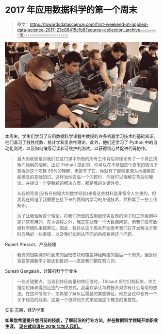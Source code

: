 # 2017 年应用数据科学的第一个周末

> 原文：<https://towardsdatascience.com/first-weekend-at-applied-data-science-2017-23c86415c1b8?source=collection_archive---------16----------------------->

![](img/fb1e50de34e3e33177d42371b321446f.png)

本周末，学生们学习了应用数据科学课程中教授的许多机器学习技术的基础知识。他们温习了线性代数、统计学和复杂性理论。此外，他们还学习了 Python 中的自动化测试，以及如何编写可读和可维护的测试，以获得信心并促进代码协作。

> 最大的收获是对我们在这门课中所做的所有工作背后的理论有了一个真正清晰而简明的理解。正如 Thibaut 提到的，你可以在不参加这个周末的情况下获得对这个项目 85%的理解，但是有了它，你就有了能够更深入地探索这些概念的基础知识。这样当你面临一个问题时，你就可以理解它背后的理论，并提出一个更新颖的解决方案。那是我的关键外卖。
> 
> 从我的背景(没有任何强大的数学经验)来看这些材料是非常令人生畏的，但我现在知道了我需要在接下来的两周内学习的关键技术，并积累了一些工作知识。
> 
> 为了让我理解这个理论，将我们所做的应用到现实世界的例子和工作案例中是非常有用的。在本课程之外，我正在处理一个大数据问题，但我们没有数据科学团队来探索它。因此，我将从这个周末开始思考我们在开发解决方案时忽略的一些事情，以及我们如何从不同的角度看待这个问题。

Rupert Prescot，产品经理

> 我真的很期待即将到来的回归模块和覆盖神经网络的最后一个周末。但是你需要掌握数学才能达到目的——这是我们都在努力的。

Suresh Gangaiah，计算机科学毕业生

> 一些关键要点。当谈到特征向量和特征值时，Thibaut 把它们框起来，作为描绘矩阵和得到足迹的一种方式。我喜欢承认每种技术对你有什么帮助的想法。在这种情况下，您希望了解以后需要的某些特征。他在会议中也有一个关于规范的线索，这是一个很好的方式来加强这个概念的重要性。

安东·苏斯，经济学家

**如果您希望提升您目前的技能，了解前沿的行业方法，并在数据科学领域开始职业生涯，** [**现在就申请在 2018 年加入我们。**](https://cambridgespark.com/applied-datascience)